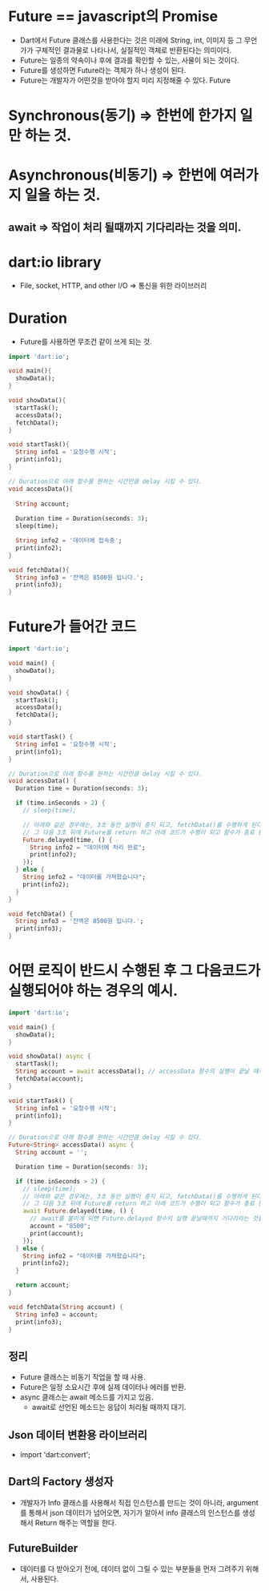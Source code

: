 # Future == javascript의 Promise
- Dart에서 Future 클래스를 사용한다는 것은 미래에 String, int, 이미지 등 그 무언가가 구체적인 결과물로 나타나서, 실질적인 객체로 반환된다는 의미이다.
- Future는 일종의 약속이나 후에 결과를 확인할 수 있는, 사물이 되는 것이다.
- Future를 생성하면 Future라는 객체가 하나 생성이 된다.
- Future는 개발자가 어떤것을 받아야 할지 미리 지정해줄 수 있다. Future<String>

# Synchronous(동기) => 한번에 한가지 일만 하는 것.
# Asynchronous(비동기) => 한번에 여러가지 일을 하는 것.

## await => 작업이 처리 될때까지 기다리라는 것을 의미.
  
# dart:io library
- File, socket, HTTP, and other I/O => 통신을 위한 라이브러리

# Duration
- Future를 사용하면 무조건 같이 쓰게 되는 것. 
```dart
import 'dart:io';

void main(){
  showData();
}

void showData(){
  startTask();
  accessData();
  fetchData();
}

void startTask(){
  String info1 = '요청수행 시작';
  print(info1);
}

// Duration으로 아래 함수를 원하는 시간만큼 delay 시킬 수 있다.
void accessData(){
  
  String account;
  
  Duration time = Duration(seconds: 3);
  sleep(time);

  String info2 = '데이터에 접속중';
  print(info2);
}

void fetchData(){
  String info3 = '잔액은 8500원 입니다.';
  print(info3);
}
```
# Future가 들어간 코드
```dart
import 'dart:io';

void main() {
  showData();
}

void showData() {
  startTask();
  accessData();
  fetchData();
}

void startTask() {
  String info1 = '요청수행 시작';
  print(info1);
}

// Duration으로 아래 함수를 원하는 시간만큼 delay 시킬 수 있다.
void accessData() {
  Duration time = Duration(seconds: 3);

  if (time.inSeconds > 2) {
    // sleep(time);

    // 아래와 같은 경우에는, 3초 동안 실행이 중지 되고, fetchData()를 수행하게 된다.
    // 그 다음 3초 뒤에 Future를 return 하고 아래 코드가 수행이 되고 함수가 종료 된다.
    Future.delayed(time, () {
      String info2 = "데이터에 처리 완료";
      print(info2);
    });
  } else {
    String info2 = "데이터를 가져왔습니다";
    print(info2);
  }
}

void fetchData() {
  String info3 = '잔액은 8500원 입니다.';
  print(info3);
}  
```

# 어떤 로직이 반드시 수행된 후 그 다음코드가 실행되어야 하는 경우의 예시.
```dart
import 'dart:io';

void main() {
  showData();
}

void showData() async {
  startTask();
  String account = await accessData(); // accessData 함수의 실행이 끝날 때까지 기다리라는 것을 의미.
  fetchData(account);
}

void startTask() {
  String info1 = '요청수행 시작';
  print(info1);
}

// Duration으로 아래 함수를 원하는 시간만큼 delay 시킬 수 있다.
Future<String> accessData() async {
  String account = '';

  Duration time = Duration(seconds: 3);

  if (time.inSeconds > 2) {
    // sleep(time);
    // 아래와 같은 경우에는, 3초 동안 실행이 중지 되고, fetchData()를 수행하게 된다.
    // 그 다음 3초 뒤에 Future를 return 하고 아래 코드가 수행이 되고 함수가 종료 된다.
    await Future.delayed(time, () {
      // await를 붙이게 되면 Future.delayed 함수의 실행 끝날때까지 기다리라는 것을 의미한다.
      account = "8500";
      print(account);
    });
  } else {
    String info2 = "데이터를 가져왔습니다";
    print(info2);
  }

  return account;
}

void fetchData(String account) {
  String info3 = account;
  print(info3);
}

```

## 정리
- Future 클래스는 비동기 작업을 할 때 사용.
- Future은 일정 소요시간 후에 실제 데이터나 에러를 반환.
- async 클래스는 await 메소드를 가지고 있음.
  - await로 선언된 메소드는 응답이 처리될 때까지 대기.

## Json 데이터 변환용 라이브러리
- import 'dart:convert'; 

## Dart의 Factory 생성자
- 개발자가 Info 클래스를 사용해서 직접 인스턴스를 만드는 것이 아니라, argument를 통해서 json 데이터가 넘어오면, 자기가 알아서 info 클래스의 인스턴스를 생성해서 Return 해주는 역할을 한다.
  
## FutureBuilder
- 데이터를 다 받아오기 전에, 데이터 없이 그릴 수 있는 부분들을 먼저 그려주기 위해서, 사용된다. 
